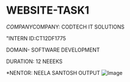 # WEBSITE-TASK1

*COMPANY*COMPANY: CODTECH IT SOLUTIONS

"INTERN ID:CT12DF1775

DOMAIN- SOFTWARE DEVELOPMENT

DURATION: 12 NEEEKS

*NENTOR: NEELA SANTOSH
OUTPUT
![Image](https://github.com/user-attachments/assets/4a4b4d00-496b-4cfb-b752-34d7114684ac)
